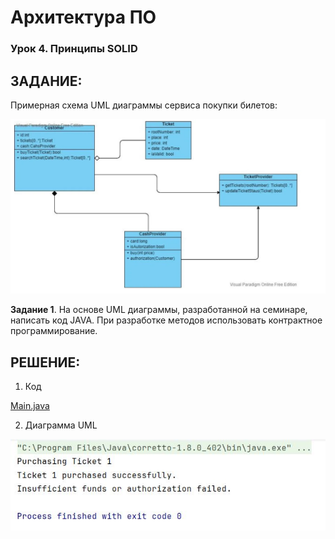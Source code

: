 # Архитектура ПО
### Урок 4. Принципы SOLID

## ЗАДАНИЕ:
Примерная схема UML диаграммы сервиса покупки билетов:

 ![](01.jpg)

**Задание 1**. На основе UML диаграммы, разработанной на семинаре, написать код JAVA. 
При разработке методов использовать контрактное программирование.


## РЕШЕНИЕ:

1. Код

[Main.java](src/Main.java)

2. Диаграмма UML

 ![](02.jpg)

